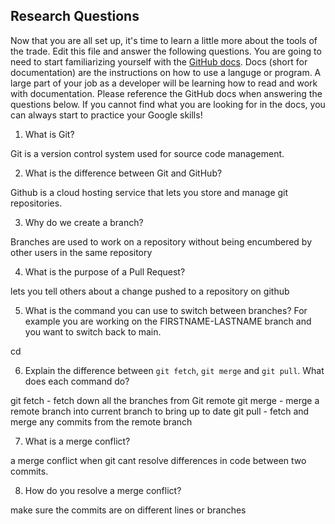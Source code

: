 ## Research Questions 

Now that you are all set up, it's time to learn a little more about the tools of the trade. Edit this file and answer the following questions. You are going to need to start familiarizing yourself with the [GitHub docs](https://docs.github.com/en). Docs (short for documentation) are the instructions on how to use a languge or program. A large part of your job as a developer will be learning how to read and work with documentation. Please reference the GitHub docs when answering the questions below. If you cannot find what you are looking for in the docs, you can always start to practice your Google skills!

1. What is Git?

Git is a version control system used for source code management.

2. What is the difference between Git and GitHub?

Github is a cloud hosting service that lets you store and manage git repositories.

3. Why do we create a branch?

Branches are used to work on a repository without being encumbered by other users in the same repository

4. What is the purpose of a Pull Request?

lets you tell others about a change pushed to a repository on github

5. What is the command you can use to switch between branches? For example you are working on the FIRSTNAME-LASTNAME branch and you want to switch back to main.

cd

6. Explain the difference between `git fetch`, `git merge` and `git pull`. What does each command do?

git fetch - fetch down all the branches from Git remote
git merge - merge a remote branch into current branch to bring up to date
git pull - fetch and merge any commits from the remote branch

7. What is a merge conflict?

a merge conflict when git cant resolve differences in code between two commits.

8. How do you resolve a merge conflict?

make sure the commits are on different lines or branches
